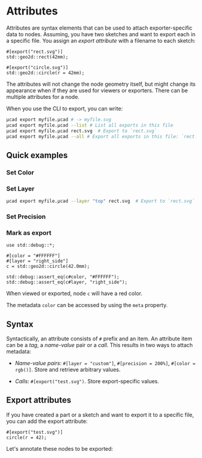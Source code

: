 # Attributes

Attributes are syntax elements that can be used to attach exporter-specific data to nodes.
Assuming, you have two sketches and want to export each in a specific file.
You assign an *export attribute* with a filename to each sketch:

```
#[export("rect.svg")]
std::geo2d::rect(42mm);

#[export("circle.svg")]
std::geo2d::circle(r = 42mm);
```

The attributes will not change the node geometry itself, but might change its appearance when if they are used for viewers or exporters.
There can be multiple attributes for a node.

When you use the CLI to export, you can write:

```sh
µcad export myfile.µcad # -> myfile.svg
µcad export myfile.µcad --list # List all exports in this file
µcad export myfile.µcad rect.svg  # Export to `rect.svg`
µcad export myfile.µcad --all # Export all exports in this file: `rect.svg, circle.svg`
```

## Quick examples

### Set Color 

### Set Layer

```sh
µcad export myfile.µcad --layer "top" rect.svg  # Export to `rect.svg`

```

### Set Precision

### Mark as export





```µcad,metadata_simple_example
use std::debug::*;

#[color = "#FFFFFF"]
#[layer = "right_side"]
c = std::geo2d::circle(42.0mm);

std::debug::assert_eq(c#color, "#FFFFFF");
std::debug::assert_eq(c#layer, "right_side");
```

When viewed or exported, node `c` will have a red color.

The metadata `color` can be accessed by using the `meta` property.

## Syntax

Syntactically, an attribute consists of `#` prefix and an item.
An attribute item can be a *tag*, a *name-value* pair or a *call*.
This results in two ways to attach metadata:

* *Name-value pairs*: `#[layer = "custom"]`, `#[precision = 200%]`, `#[color = rgb()]`. Store and retrieve arbitrary values.

* *Calls*: `#[export("test.svg")`. Store export-specific values.

## Export attributes

If you have created a part or a sketch and want to export it to a specific file, you can add the export attribute:

```
#[export("test.svg")]
circle(r = 42);
```

Let's annotate these nodes to be exported:


